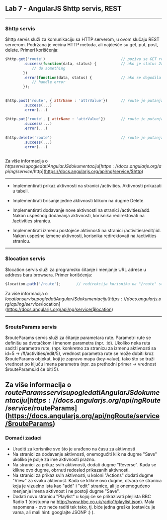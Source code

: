 ﻿## Lab 7 - AngularJS $http servis, REST

----

### $http servis

$http servis služi za komunikaciju sa HTTP serverom, u ovom slučaju REST serverom. Podržana je većina HTTP metoda, ali najčešće su get, put, post, delete.
Primeri korišćenja:

```javascript
$http.get('route') 									// poziva se GET route (route je putanja resursa ili kolekcije na REST servisu)
		.success(function(data, status) {			// ako je status 2xx (npr. 200 OK), u data se nalaze trazeni podaci
			// do something
		})
		.error(function(data, status) { 			// ako se dogodila greska, tj. ako status nije 2xx
			// handle error
		});
		
		
$http.post('route', { attrName : 'attrValue'})		// route je putanja kolekcije, drugi parametar je objekat koji se dodaje u kolekciju
		.success(...)
		.error(...)
		
$http.put('route', { attrName : 'attrValue'})		// route je putanja resursa, drugi parametar je objekat predstavlja izmenjen resurs
		.success(...)
		.error(...)
		
$http.delete('route')								// route je putanja resursa koji se briše
		.success(...)
		.error(...)
		
```

Za više informacija o $http servisu pogledati AngularJS dokumentaciju [https://docs.angularjs.org/api/ng/service/$http](https://docs.angularjs.org/api/ng/service/$http)

---

* Implementirati prikaz aktivnosti na stranici /activities. Aktivnosti prikazati u tabeli.

* Implementirati brisanje jedne aktivnosti klikom na dugme Delete.

* Implementirati dodavanje nove aktivnosti na stranici /activities/add. Nakon uspešnog dodavanja aktivnosti,
korisnika redirektovati na /activities stranicu.

* Implementirati izmenu postojeće aktivnosti na stranici /activities/edit/:id. Nakon uspešne izmene aktivnosti,
korisnika redirektovati na /activities stranicu.

----

### $location servis

$location servis služi za programsko čitanje i menjanje URL adrese u address baru browsera.
Primer korišćenja:

```javascript
$location.path('/route'); 		// redirekcija korisnika na "/route" stranicu
```

Za više informacija o $location servisu pogledati AngularJS dokumentaciju [https://docs.angularjs.org/api/ng/service/$location](https://docs.angularjs.org/api/ng/service/$location)

----

### $routeParams servis

$routeParams servis služi za čitanje parametara rute. Parametri rute se definišu sa dvotačkom i imenom parametra (npr. :id).
Ukoliko neka ruta sadrži parametre rute, (npr. konkretno za stranicu za izmenu aktivnosti sa id=5 -> /#/activities/edit/5),
vrednost parametra rute se može dobiti kroz $routeParams objekat, koji je zapravo mapa (key-value), tako što se 
traži vrednost po ključu imena parametra (npr. za prethodni primer -> vrednost $routeParams.id će biti 5).

Za više informacija o $routeParams servisu pogledati AngularJS dokumentaciju [https://docs.angularjs.org/api/ngRoute/service/$routeParams](https://docs.angularjs.org/api/ngRoute/service/$routeParams)
----

### Domaći zadaci

* Uraditi za korisnike sve što je urađeno na času za aktivnosti
* Na stranici za dodavanje aktivnosti, onemogućiti klik na dugme "Save" ukoliko je polje za ime aktivnosti prazno.
* Na stranici za prikaz svih aktivnosti, dodati dugme "Reverse". Kada se klikne ovo dugme, obrnuti redosled prikazanih aktivnosti.
* Na stranici za prikaz svih aktivnosti, u koloni "Actions" dodati dugme "View" za svaku aktivnost. Kada se klikne ovo dugme,
otvara se stranica koja je vizuelno ista kao "add" i "edit" stranice, ali je onemogućeno menjanje imena aktivnost i ne postoji dugme "Save".
* Dodati novu stranicu "Playlist" u kojoj će se prikazivati plejlista BBC Radio 1 (dostupna na http://www.bbc.co.uk/radio1/playlist.json). 
Mala napomena - ovo neće raditi tek tako, tj. biće jedna greška (ostaviću je vama, ali mali hint: googlajte JSONP :) ).